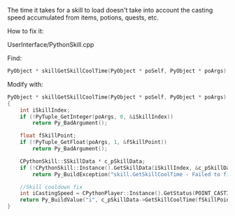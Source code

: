 The time it takes for a skill to load doesn't take into account the casting speed accumulated from items, potions, quests, etc.

How to fix it:

UserInterface/PythonSkill.cpp

Find:
```cpp
PyObject * skillGetSkillCoolTime(PyObject * poSelf, PyObject * poArgs)
```

Modify with:
```cpp
PyObject * skillGetSkillCoolTime(PyObject * poSelf, PyObject * poArgs)
{
	int iSkillIndex;
	if (!PyTuple_GetInteger(poArgs, 0, &iSkillIndex))
		return Py_BadArgument();

	float fSkillPoint;
	if (!PyTuple_GetFloat(poArgs, 1, &fSkillPoint))
		return Py_BadArgument();

	CPythonSkill::SSkillData * c_pSkillData;
	if (!CPythonSkill::Instance().GetSkillData(iSkillIndex, &c_pSkillData))
		return Py_BuildException("skill.GetSkillCoolTime - Failed to find skill by %d", iSkillIndex);

	//Skill cooldown fix
	int iCastingSpeed = CPythonPlayer::Instance().GetStatus(POINT_CASTING_SPEED);
	return Py_BuildValue("i", c_pSkillData->GetSkillCoolTime(fSkillPoint) * 100 / iCastingSpeed);
}
```